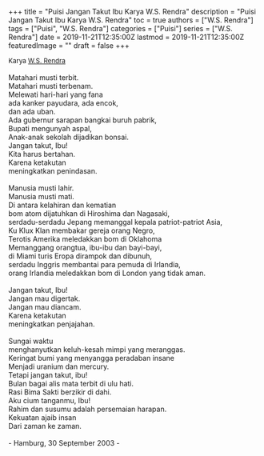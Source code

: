 +++
title = "Puisi Jangan Takut Ibu Karya W.S. Rendra"
description = "Puisi Jangan Takut Ibu Karya W.S. Rendra"
toc = true
authors = ["W.S. Rendra"]
tags = ["Puisi", "W.S. Rendra"]
categories = ["Puisi"]
series = ["W.S. Rendra"]
date = 2019-11-21T12:35:00Z
lastmod = 2019-11-21T12:35:00Z
featuredImage = ""
draft = false
+++

<div style="text-align: justify;">
<div style="font-size: small;">Karya <a href="/authors/w.s.-rendra/" target="_blank">W.S. Rendra</a></div><br />
Matahari musti terbit.<br />Matahari musti terbenam.<br />Melewati hari-hari yang fana<br />ada kanker payudara, ada encok,<br />dan ada uban.<br />Ada gubernur sarapan bangkai buruh pabrik,<br />Bupati mengunyah aspal,<br />Anak-anak sekolah dijadikan bonsai.<br />Jangan takut, Ibu!<br />Kita harus bertahan.<br />Karena ketakutan<br />meningkatkan penindasan.<br /><br />Manusia musti lahir.<br />Manusia musti mati.<br />Di antara kelahiran dan kematian<br />bom atom dijatuhkan di Hiroshima dan Nagasaki,<br />serdadu-serdadu Jepang memanggal kepala patriot-patriot Asia,<br />Ku Klux Klan membakar gereja orang Negro,<br />Terotis Amerika meledakkan bom di Oklahoma<br />Memanggang orangtua, ibu-ibu dan bayi-bayi,<br />di Miami turis Eropa dirampok dan dibunuh,<br />serdadu Inggris membantai para pemuda di Irlandia,<br />orang Irlandia meledakkan bom di London yang tidak aman.<br /><br />Jangan takut, Ibu!<br />Jangan mau digertak.<br />Jangan mau diancam.<br />Karena ketakutan<br />meningkatkan penjajahan.<br /><br />Sungai waktu<br />menghanyutkan keluh-kesah mimpi yang meranggas.<br />Keringat bumi yang menyangga peradaban insane<br />Menjadi uranium dan mercury.<br />Tetapi jangan takut, ibu!<br />Bulan bagai alis mata terbit di ulu hati.<br />Rasi Bima Sakti berzikir di dahi.<br />Aku cium tanganmu, Ibu!<br />Rahim dan susumu adalah persemaian harapan.<br />Kekuatan ajaib insan<br />Dari zaman ke zaman.<br /><br />- Hamburg, 30 September 2003 -</div>
